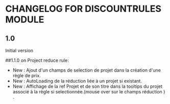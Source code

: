 # CHANGELOG FOR DISCOUNTRULES MODULE

## 1.0
Initial version

##1.1.0
on  Project reduce rule:

- New : Ajout d'un champs de selection de projet dans la création d'une règle de prix.
- New : AutoLoading de la réduction liée à un projet si existant. 
- New : Affichage de la ref Projet et de son titre dans la tooltips du projet associé à la règle si selectionnée.(mouse over sur  le champs réduction )
.  

